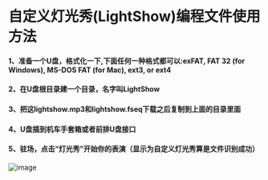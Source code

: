 # 自定义灯光秀(LightShow)编程文件使用方法
#### 1、准备一个U盘，格式化一下,下面任何一种格式都可以:exFAT, FAT 32 (for Windows), MS-DOS FAT (for Mac), ext3, or ext4
#### 2、在U盘根目录建一个目录，名字叫LightShow
#### 3、把这lightshow.mp3和lightshow.fseq下载之后复制到上面的目录里面
#### 4、U盘插到机车手套箱或者前排U盘接口
#### 5、驻场，点击“灯光秀”开始你的表演（显示为自定义灯光秀算是文件识别成功）
![image](https://user-images.githubusercontent.com/353675/147566899-9585d49b-92a2-4fa4-86cd-fd3ff1ca96e8.png)
